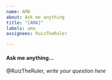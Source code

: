 ```yaml
---
name: AMA
about: Ask me anything
title: "[AMA]"
labels: ama
assignees: RuizTheRuler

---
```


#### Ask me anything...

@RuizTheRuler, 
_write your question here_
